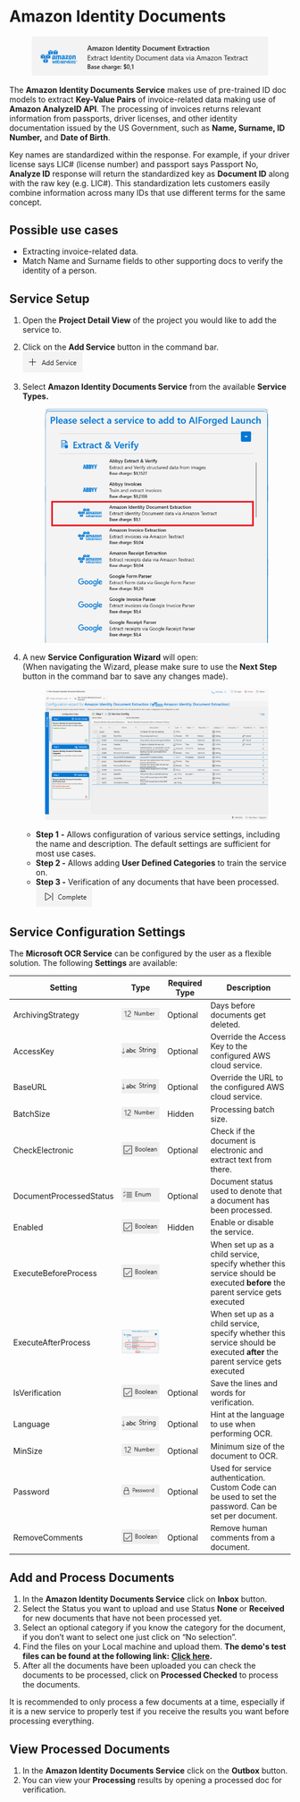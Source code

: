 # Amazon Identity Documents

<figure><img src="../../.gitbook/assets/image (2).png" alt=""><figcaption></figcaption></figure>

The **Amazon Identity Documents Service** makes use of pre-trained ID doc models to extract **Key-Value Pairs** of invoice-related data making use of **Amazon AnalyzeID API**. The processing of invoices returns relevant information from passports, driver licenses, and other identity documentation issued by the US Government, such as **Name, Surname, ID Number,** and **Date of Birth**.&#x20;

Key names are standardized within the response. For example, if your driver license says LIC# (license number) and passport says Passport No, **Analyze ID** response will return the standardized key as **Document ID** along with the raw key (e.g. LIC#). This standardization lets customers easily combine information across many IDs that use different terms for the same concept.

## Possible use cases <a href="#possible-use-cases" id="possible-use-cases"></a>

* Extracting invoice-related data.
* Match Name and Surname fields to other supporting docs to verify the identity of a person.

## Service Setup

1. Open the **Project Detail View** of the project you would like to add the service to.
2. Click on the **Add Service** button in the command bar.\
   ![](<../../.gitbook/assets/image (82) (1).png>)
3.  Select **Amazon Identity Documents Service** from the available **Service Types.**

    <figure><img src="../../.gitbook/assets/image (3).png" alt=""><figcaption></figcaption></figure>
4.  A new **Service Configuration Wizard** will open:\
    (When navigating the Wizard, please make sure to use the **Next Step** button in the command bar to save any changes made).



    <figure><img src="../../.gitbook/assets/image (1).png" alt=""><figcaption></figcaption></figure>

    * **Step 1** **-** Allows configuration of various service settings, including the name and description. The default settings are sufficient for most use cases.
    * **Step 2 -** Allows adding **User Defined Categories** to train the service on.
    * **Step 3 -** Verification of any documents that have been processed.\
      ![](<../../.gitbook/assets/image (84) (1).png>)

## Service Configuration Settings

The **Microsoft OCR Service** can be configured by the user as a flexible solution. The following **Settings** are available:

| Setting                 | Type                                               | Required Type | Description                                                                                                                 |
| ----------------------- | -------------------------------------------------- | ------------- | --------------------------------------------------------------------------------------------------------------------------- |
| ArchivingStrategy       | ![](<../../.gitbook/assets/image (14) (6).png>)    | Optional      | Days before documents get deleted.                                                                                          |
| AccessKey               | ![](<../../.gitbook/assets/image (7).png>)         | Optional      | Override the Access Key to the configured AWS cloud service.                                                                |
| BaseURL                 | ![](<../../.gitbook/assets/image (7).png>)         | Optional      | Override the URL to the configured AWS cloud service.                                                                       |
| BatchSize               | ![](<../../.gitbook/assets/image (5) (3).png>)     | Hidden        | Processing batch size.                                                                                                      |
| CheckElectronic         | ![](<../../.gitbook/assets/image (15).png>)        | Optional      | Check if the document is electronic and extract text from there.                                                            |
| DocumentProcessedStatus | ![](<../../.gitbook/assets/image (6) (4).png>)     | Optional      | Document status used to denote that a document has been processed.                                                          |
| Enabled                 | ![](<../../.gitbook/assets/image (15).png>)        | Hidden        | Enable or disable the service.                                                                                              |
| ExecuteBeforeProcess    | ![](<../../.gitbook/assets/image (18).png>)        |               | When set up as a child service, specify whether this service should be executed **before** the parent service gets executed |
| ExecuteAfterProcess     | ![](<../../.gitbook/assets/image (21) (1).png>)    |               | When set up as a child service, specify whether this service should be executed **after** the parent service gets executed  |
| IsVerification          | ![](<../../.gitbook/assets/image (18).png>)        | Optional      | Save the lines and words for verification.                                                                                  |
| Language                | ![](<../../.gitbook/assets/image (7).png>)         | Optional      | Hint at the language to use when performing OCR.                                                                            |
| MinSize                 | ![](<../../.gitbook/assets/image (14) (6).png>)    | Optional      | Minimum size of the document to OCR.                                                                                        |
| Password                | ![](<../../.gitbook/assets/image (3) (5) (1).png>) | Optional      | Used for service authentication. Custom Code can be used to set the password. Can be set per document.                      |
| RemoveComments          | ![](<../../.gitbook/assets/image (11).png>)        | Optional      | Remove human comments from a document.                                                                                      |

## Add and Process Documents

1. In the **Amazon Identity Documents Service** click on **Inbox** button.
2. Select the Status you want to upload and use Status **None** or **Received** for new documents that have not been processed yet.
3. Select an optional category if you know the category for the document, if you don’t want to select one just click on “No selection”.
4. Find the files on your Local machine and upload them. **The demo's test files can be found at the following link:** [**Click here**](https://larchold-my.sharepoint.com/:u:/g/personal/jannie\_larcai\_com/Ec-\_k8RmUqNAv6WgCgwItfcBTRp1Gk0V6OeyTj2S3SIUQg?e=EquxX9)**.**
5. After all the documents have been uploaded you can check the documents to be processed, click on **Processed Checked** to process the documents.

It is recommended to only process a few documents at a time, especially if it is a new service to properly test if you receive the results you want before processing everything.

## View Processed Documents <a href="#view-processed-documents" id="view-processed-documents"></a>

1. In the **Amazon Identity Documents Service** click on the **Outbox** button.
2. You can view your **Processing** results by opening a processed doc for verification.
